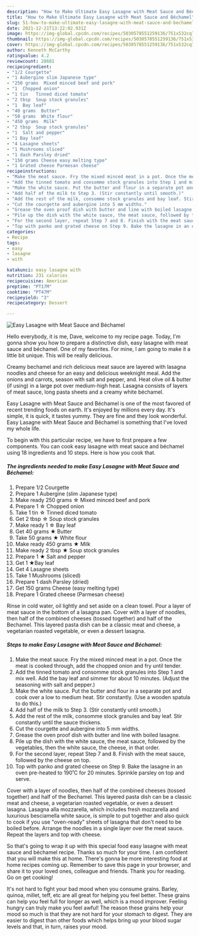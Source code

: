 ```yaml
---
description: "How to Make Ultimate Easy Lasagne with Meat Sauce and Béchamel"
title: "How to Make Ultimate Easy Lasagne with Meat Sauce and Béchamel"
slug: 51-how-to-make-ultimate-easy-lasagne-with-meat-sauce-and-bechamel
date: 2021-12-21T13:22:02.931Z
image: https://img-global.cpcdn.com/recipes/5030578551259136/751x532cq70/easy-lasagne-with-meat-sauce-and-bechamel-recipe-main-photo.jpg
thumbnail: https://img-global.cpcdn.com/recipes/5030578551259136/751x532cq70/easy-lasagne-with-meat-sauce-and-bechamel-recipe-main-photo.jpg
cover: https://img-global.cpcdn.com/recipes/5030578551259136/751x532cq70/easy-lasagne-with-meat-sauce-and-bechamel-recipe-main-photo.jpg
author: Kenneth McCarthy
ratingvalue: 4.2
reviewcount: 28601
recipeingredient:
- "1/2 Courgette"
- "1 Aubergine slim Japanese type"
- "250 grams  Mixed minced beef and pork"
- "1  Chopped onion"
- "1 tin   Tinned diced tomato"
- "2 tbsp  Soup stock granules"
- "1  Bay leaf"
- "40 grams  Butter"
- "50 grams  White flour"
- "450 grams  Milk"
- "2 tbsp  Soup stock granules"
- "1  Salt and pepper"
- "1 Bay leaf"
- "4 Lasagne sheets"
- "1 Mushrooms sliced"
- "1 dash Parsley dried"
- "150 grams Cheese easy melting type"
- "1 Grated cheese Parmesan cheese"
recipeinstructions:
- "Make the meat sauce. Fry the mixed minced meat in a pot. Once the meat is cooked through, add the chopped onion and fry until tender."
- "Add the tinned tomato and consomme stock granules into Step 1 and mix well. Add the bay leaf and simmer for about 10 minutes. (Adjust the seasoning with salt and pepper.)"
- "Make the white sauce. Put the butter and flour in a separate pot and cook over a low to medium heat. Stir constantly. (Use a wooden spatula to do this.)"
- "Add half of the milk to Step 3. (Stir constantly until smooth.)"
- "Add the rest of the milk, consomme stock granules and bay leaf. Stir constantly until the sauce thickens."
- "Cut the courgette and aubergine into 5 mm widths."
- "Grease the oven proof dish with butter and line with boiled lasagne."
- "Pile up the dish with the white sauce, the meat sauce, followed by the vegetables, then the white sauce, the cheese, in that order."
- "For the second layer, repeat Step 7 and 8. Finish with the meat sauce, followed by the cheese on top."
- "Top with panko and grated cheese on Step 9. Bake the lasagne in an oven pre-heated to 190˚C for 20 minutes. Sprinkle parsley on top and serve."
categories:
- Recipe
tags:
- easy
- lasagne
- with

katakunci: easy lasagne with 
nutrition: 231 calories
recipecuisine: American
preptime: "PT17M"
cooktime: "PT47M"
recipeyield: "3"
recipecategory: Dessert

---
```



![Easy Lasagne with Meat Sauce and Béchamel](https://img-global.cpcdn.com/recipes/5030578551259136/751x532cq70/easy-lasagne-with-meat-sauce-and-bechamel-recipe-main-photo.jpg)

Hello everybody, it is me, Dave, welcome to my recipe page. Today, I'm gonna show you how to prepare a distinctive dish, easy lasagne with meat sauce and béchamel. One of my favorites. For mine, I am going to make it a little bit unique. This will be really delicious.

Creamy bechamel and rich delicious meat sauce are layered with lasagna noodles and cheese for an easy and delicious weeknight meal. Add the onions and carrots, season with salt and pepper, and. Heat olive oil &amp; butter (if using) in a large pot over medium-high heat. Lasagna consists of layers of meat sauce, long pasta sheets and a creamy white béchamel.

Easy Lasagne with Meat Sauce and Béchamel is one of the most favored of recent trending foods on earth. It's enjoyed by millions every day. It's simple, it is quick, it tastes yummy. They are fine and they look wonderful. Easy Lasagne with Meat Sauce and Béchamel is something that I've loved my whole life.


To begin with this particular recipe, we have to first prepare a few components. You can cook easy lasagne with meat sauce and béchamel using 18 ingredients and 10 steps. Here is how you cook that.

<!--inarticleads1-->

##### The ingredients needed to make Easy Lasagne with Meat Sauce and Béchamel:

1. Prepare 1/2 Courgette
1. Prepare 1 Aubergine (slim Japanese type)
1. Make ready 250 grams ☆ Mixed minced beef and pork
1. Prepare 1 ☆ Chopped onion
1. Take 1 tin  ☆ Tinned diced tomato
1. Get 2 tbsp ☆ Soup stock granules
1. Make ready 1 ☆ Bay leaf
1. Get 40 grams ★ Butter
1. Take 50 grams ★ White flour
1. Make ready 450 grams ★ Milk
1. Make ready 2 tbsp ★ Soup stock granules
1. Prepare 1 ★ Salt and pepper
1. Get 1 ★Bay leaf
1. Get 4 Lasagne sheets
1. Take 1 Mushrooms (sliced)
1. Prepare 1 dash Parsley (dried)
1. Get 150 grams Cheese (easy melting type)
1. Prepare 1 Grated cheese (Parmesan cheese)


Rinse in cold water, oil lightly and set aside on a clean towel. Pour a layer of meat sauce in the bottom of a lasagna pan. Cover with a layer of noodles, then half of the combined cheeses (tossed together) and half of the Bechamel. This layered pasta dish can be a classic meat and cheese, a vegetarian roasted vegetable, or even a dessert lasagna. 

<!--inarticleads2-->

##### Steps to make Easy Lasagne with Meat Sauce and Béchamel:

1. Make the meat sauce. Fry the mixed minced meat in a pot. Once the meat is cooked through, add the chopped onion and fry until tender.
1. Add the tinned tomato and consomme stock granules into Step 1 and mix well. Add the bay leaf and simmer for about 10 minutes. (Adjust the seasoning with salt and pepper.)
1. Make the white sauce. Put the butter and flour in a separate pot and cook over a low to medium heat. Stir constantly. (Use a wooden spatula to do this.)
1. Add half of the milk to Step 3. (Stir constantly until smooth.)
1. Add the rest of the milk, consomme stock granules and bay leaf. Stir constantly until the sauce thickens.
1. Cut the courgette and aubergine into 5 mm widths.
1. Grease the oven proof dish with butter and line with boiled lasagne.
1. Pile up the dish with the white sauce, the meat sauce, followed by the vegetables, then the white sauce, the cheese, in that order.
1. For the second layer, repeat Step 7 and 8. Finish with the meat sauce, followed by the cheese on top.
1. Top with panko and grated cheese on Step 9. Bake the lasagne in an oven pre-heated to 190˚C for 20 minutes. Sprinkle parsley on top and serve.


Cover with a layer of noodles, then half of the combined cheeses (tossed together) and half of the Bechamel. This layered pasta dish can be a classic meat and cheese, a vegetarian roasted vegetable, or even a dessert lasagna. Lasagna alla mozzarella, which includes fresh mozzarella and luxurious besciamella white sauce, is simple to put together and also quick to cook if you use &#34;oven-ready&#34; sheets of lasagna that don&#39;t need to be boiled before. Arrange the noodles in a single layer over the meat sauce. Repeat the layers and top with cheese. 

So that's going to wrap it up with this special food easy lasagne with meat sauce and béchamel recipe. Thanks so much for your time. I am confident that you will make this at home. There's gonna be more interesting food at home recipes coming up. Remember to save this page in your browser, and share it to your loved ones, colleague and friends. Thank you for reading. Go on get cooking!

It's not hard to fight your bad mood when you consume grains. Barley, quinoa, millet, teff, etc are all great for helping you feel better. These grains can help you feel full for longer as well, which is a mood improver. Feeling hungry can truly make you feel awful! The reason these grains help your mood so much is that they are not hard for your stomach to digest. They are easier to digest than other foods which helps bring up your blood sugar levels and that, in turn, raises your mood.
